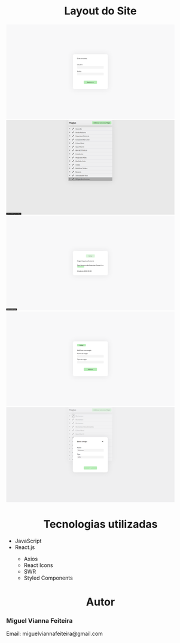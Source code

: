 <div>
  <h1 align="center">Layout do Site</h1>
   <img src="./layout/login.png" width=450> 
   <img src="./layout/lista.png" width=450> 
   <img src="./layout/magia.png" width=450>
   <img src="./layout/adicionar.png" width=450>
   <img src="./layout/editar.png" width=450>
</div>

<div>
  <h1 align="center">Tecnologias utilizadas</h1>
  <ul>
    <li>JavaScript</li>  
    <li>React.js</li> 
    <ul>
      <li>Axios</li>
      <li>React Icons</li>
      <li>SWR</li>
      <li>Styled Components</li>
    </ul>
 </div>

<div>
 <h1 align="center">Autor</h1>
 <h3>Miguel Vianna Feiteira</h3>
 <p>Email: miguelviannafeiteira@gmail.com</p>
</div>
